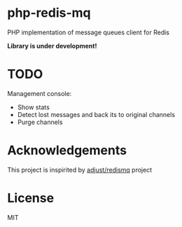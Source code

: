 php-redis-mq
============

PHP implementation of message queues client for Redis

**Library is under development!**

TODO
====

Management console:

* Show stats
* Detect lost messages and back its to original channels
* Purge channels

Acknowledgements
================
This project is inspirited by [adjust/redismq](https://github.com/adjust/redismq) project

License
=======
MIT
